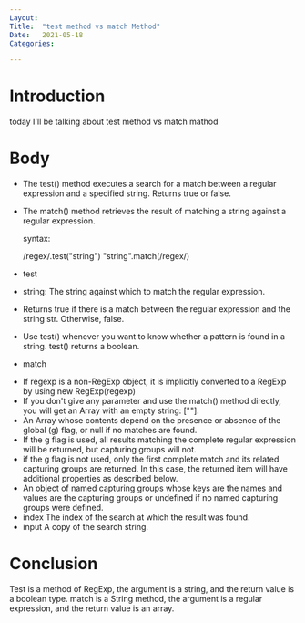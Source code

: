 ```yaml
---
Layout:
Title:	"test method vs match Method"
Date:	2021-05-18
Categories:

---
```


# Introduction

today I'll be talking about test method vs match mathod 

# Body

- The test() method executes a search for a match between a regular expression and a specified string. Returns true or false.
- The match() method retrieves the result of matching a string against a regular expression.

   syntax:

    /regex/.test("string")
    "string".match(/regex/)
* test
- string:
The string against which to match the regular expression.

- Returns
true if there is a match between the regular expression and the string str. Otherwise, false.

- Use test() whenever you want to know whether a pattern is found in a string. test() returns a boolean.

* match

- If regexp is a non-RegExp object, it is implicitly converted to a RegExp by using new RegExp(regexp)
- If you don't give any parameter and use the match() method directly, you will get an Array with an empty string: [""].
- An Array whose contents depend on the presence or absence of the global (g) flag, or null if no matches are found.
- If the g flag is used, all results matching the complete regular expression will be returned, but capturing groups will not.
- if the g flag is not used, only the first complete match and its related capturing groups are returned. In this case, the returned item will have additional properties as described below.
- An object of named capturing groups whose keys are the names and values are the capturing groups or undefined if no named capturing groups were defined.
- index
The index of the search at which the result was found.
- input
A copy of the search string.

# Conclusion 

Test is a method of RegExp, the argument is a string, and the return value is a boolean type. match is a String method, the argument is a regular expression, and the return value is an array.